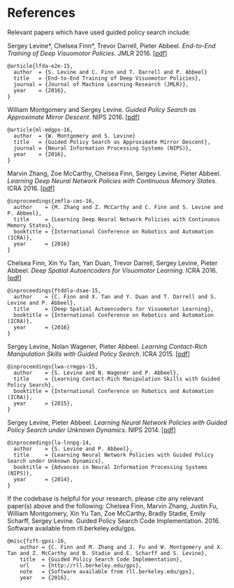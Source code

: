 References
===

Relevant papers which have used guided policy search include:


Sergey Levine\*, Chelsea Finn\*, Trevor Darrell, Pieter Abbeel. *End-to-End Training of Deep Visuomotor Policies*. JMLR 2016. [[pdf](http://arxiv.org/pdf/1504.00702.pdf)]
```
@article{lfda-e2e-15,
  author  = {S. Levine and C. Finn and T. Darrell and P. Abbeel}
  title   = {End-to-End Training of Deep Visuomotor Policies},
  journal = {Journal of Machine Learning Research (JMLR)},
  year    = {2016},
}
```

William Montgomery and Sergey Levine. *Guided Policy Search as Approximate Mirror Descent*. NIPS 2016. [[pdf](http://arxiv.org/pdf/1607.05614.pdf)]
```
@article{ml-mdgps-16,
  author  = {W. Montgomery and S. Levine}
  title   = {Guided Policy Search as Approximate Mirror Descent},
  journal = {Neural Information Processing Systems (NIPS)},
  year    = {2016},
}
```


Marvin Zhang, Zoe McCarthy, Chelsea Finn, Sergey Levine, Pieter Abbeel. *Learning Deep Neural Network Policies with Continuous Memory States*. ICRA 2016. [[pdf](http://arxiv.org/pdf/1507.01273.pdf)]
```
@inproceedings{zmfla-cms-16,
  author    = {M. Zhang and Z. McCarthy and C. Finn and S. Levine and P. Abbeel},
  title     = {Learning Deep Neural Network Policies with Continuous Memory States},
  booktitle = {International Conference on Robotics and Automation (ICRA)},
  year      = {2016}
}
```

Chelsea Finn, Xin Yu Tan, Yan Duan, Trevor Darrell, Sergey Levine, Pieter Abbeel. *Deep Spatial Autoencoders for Visuomotor Learning*. ICRA 2016.  [[pdf](http://arxiv.org/pdf/1509.06113.pdf)]
```
@inproceedings{ftddla-dsae-15,
  author    = {C. Finn and X. Tan and Y. Duan and T. Darrell and S. Levine and P. Abbeel},
  title     = {Deep Spatial Autoencoders for Visuomotor Learning},
  booktitle = {International Conference on Robotics and Automation (ICRA)},
  year      = {2016}
}
```

Sergey Levine, Nolan Wagener, Pieter Abbeel. *Learning Contact-Rich Manipulation Skills with Guided Policy Search*. ICRA 2015. [[pdf](http://rll.berkeley.edu/icra2015gps/robotgps.pdf)]
```
@inproceedings{lwa-crmgps-15,
  author    = {S. Levine and N. Wagener and P. Abbeel},
  title     = {Learning Contact-Rich Manipulation Skills with Guided Policy Search},
  booktitle = {International Conference on Robotics and Automation (ICRA)},
  year      = {2015},
}
```

Sergey Levine, Pieter Abbeel. *Learning Neural Network Policies with Guided Policy Search under Unknown Dynamics*. NIPS 2014. [[pdf](http://www.eecs.berkeley.edu/~svlevine/papers/mfcgps.pdf)]
```
@inproceedings{la-lnnpg-14,
  author    = {S. Levine and P. Abbeel},
  title     = {Learning Neural Network Policies with Guided Policy Search under Unknown Dynamics},
  booktitle = {Advances in Neural Information Processing Systems (NIPS)},
  year      = {2014},
}
```

If the codebase is helpful for your research, please cite any relevant paper(s) above and the following:
Chelsea Finn, Marvin Zhang, Justin Fu, William Montgomery, Xin Yu Tan, Zoe McCarthy, Bradly Stadie, Emily Scharff, Sergey Levine. Guided Policy Search Code Implementation. 2016. Software available from rll.berkeley.edu/gps.
```
@misc{fzft-gpsi-16,
    author = {C. Finn and M. Zhang and J. Fu and W. Montgomery and X. Tan and Z. McCarthy and B. Stadie and E. Scharff and S. Levine},
    title  = {Guided Policy Search Code Implementation},
    url    = {http://rll.berkeley.edu/gps},
    note   = {Software available from rll.berkeley.edu/gps},
    year   = {2016},
```


